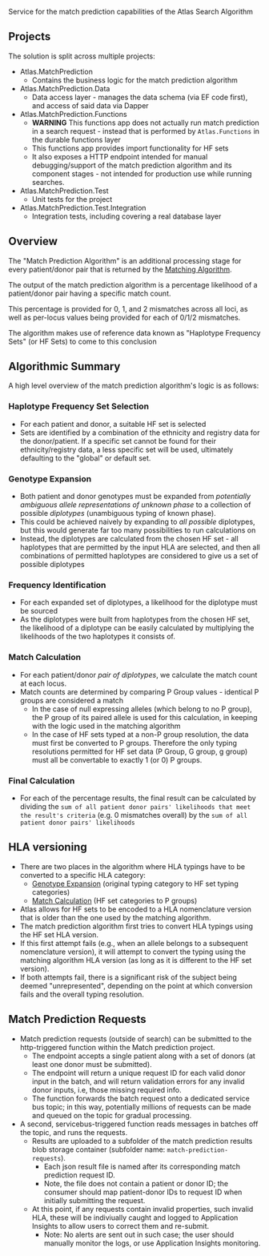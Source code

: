 Service for the match prediction capabilities of the Atlas Search Algorithm

## Projects

The solution is split across multiple projects:

- Atlas.MatchPrediction
  - Contains the business logic for the match prediction algorithm
- Atlas.MatchPrediction.Data
  - Data access layer - manages the data schema (via EF code first), and access of said data via Dapper
- Atlas.MatchPrediction.Functions
  - **WARNING** This functions app does not actually run match prediction in a search request - instead that is performed by `Atlas.Functions` in the durable functions layer
  - This functions app provides import functionality for HF sets
  - It also exposes a HTTP endpoint intended for manual debugging/support of the match prediction algorithm and its component stages - not intended for production use while running searches.
- Atlas.MatchPrediction.Test
  - Unit tests for the project
- Atlas.MatchPrediction.Test.Integration
  - Integration tests, including covering a real database layer

## Overview

The "Match Prediction Algorithm" is an additional processing stage for every patient/donor pair that is returned by the 
[Matching Algorithm](README_MatchingAlgorithm.md).

The output of the match prediction algorithm is a percentage likelihood of a patient/donor pair having a specific match count. 

This percentage is provided for 0, 1, and 2 mismatches across all loci, as well as 
per-locus values being provided for each of 0/1/2 mismatches.

The algorithm makes use of reference data known as "Haplotype Frequency Sets" (or HF Sets) to come to this conclusion


## Algorithmic Summary

A high level overview of the match prediction algorithm's logic is as follows: 

### Haplotype Frequency Set Selection
  * For each patient and donor, a suitable HF set is selected
  * Sets are identified by a combination of the ethnicity and registry data for the donor/patient. If a specific set cannot be found 
  for their ethnicity/registry data, a less specific set will be used, ultimately defaulting to the "global" or default set.
  
### Genotype Expansion
  * Both patient and donor genotypes must be expanded from _potentially ambiguous allele representations of unknown phase_
  to a collection of possible *diplotypes* (unambiguous typing of known phase).
  * This could be achieved naively by expanding to *all possible* diplotypes, but this would generate far too many possibilities to run calculations on
  * Instead, the diplotypes are calculated from the chosen HF set - all haplotypes that are permitted by the input HLA are selected, and
  then all combinations of permitted haplotypes are considered to give us a set of possible diplotypes

### Frequency Identification
  * For each expanded set of diplotypes, a likelihood for the diplotype must be sourced
  * As the diplotypes were built from haplotypes from the chosen HF set, the likelihood of a diplotype can be easily calculated 
  by multiplying the likelihoods of the two haplotypes it consists of.

### Match Calculation
  * For each patient/donor *pair of diplotypes*, we calculate the match count at each locus. 
  * Match counts are determined by comparing P Group values - identical P groups are considered a match
    * In the case of null expressing alleles (which belong to no P group), the P group of its paired allele is used for this calculation, in keeping with the logic used in the matching algorithm
    * In the case of HF sets typed at a non-P group resolution, the data must first be converted to P groups. Therefore the only typing resolutions
    permitted for HF set data (P Group, G group, g group) must all be convertable to exactly 1 (or 0) P groups.

### Final Calculation
  * For each of the percentage results, the final result can be calculated by dividing the `sum of all patient donor pairs' likelihoods that meet the result's criteria`
    (e.g. 0 mismatches overall) by the `sum of all patient donor pairs' likelihoods`

## HLA versioning
- There are two places in the algorithm where HLA typings have to be converted to a specific HLA category:
  - [Genotype Expansion](#genotype-expansion) (original typing category to HF set typing categories)
  - [Match Calculation](#match-calculation) (HF set categories to P groups)
- Atlas allows for HF sets to be encoded to a HLA nomenclature version that is older than the one used by the matching algorithm.
- The match prediction algorithm first tries to convert HLA typings using the HF set HLA version.
- If this first attempt fails (e.g., when an allele belongs to a subsequent nomenclature version), it will attempt to convert the typing using the matching algorithm HLA version (as long as it is different to the HF set version).
- If both attempts fail, there is a significant risk of the subject being deemed "unrepresented", depending on the point at which conversion fails and the overall typing resolution.

## Match Prediction Requests
- Match prediction requests (outside of search) can be submitted to the http-triggered function within the Match prediction project.
  - The endpoint accepts a single patient along with a set of donors (at least one donor must be submitted).
  - The endpoint will return a unique request ID for each valid donor input in the batch, and will return validation errors for any invalid donor inputs, i.e, those missing required info.
  - The function forwards the batch request onto a dedicated service bus topic; in this way, potentially millions of requests can be made and queued on the topic for gradual processing.
- A second, servicebus-triggered function reads messages in batches off the topic, and runs the requests.
  - Results are uploaded to a subfolder of the match prediction results blob storage container (subfolder name: `match-prediction-requests`).
    - Each json result file is named after its corresponding match prediction request ID.
    - Note, the file does not contain a patient or donor ID; the consumer should map patient-donor IDs to request ID when initially submitting the request.
  - At this point, if any requests contain invalid properties, such invalid HLA, these will be indiviually caught and logged to Application Insights to allow users to correct them and re-submit.
    - Note: No alerts are sent out in such case; the user should manually monitor the logs, or use Application Insights monitoring.